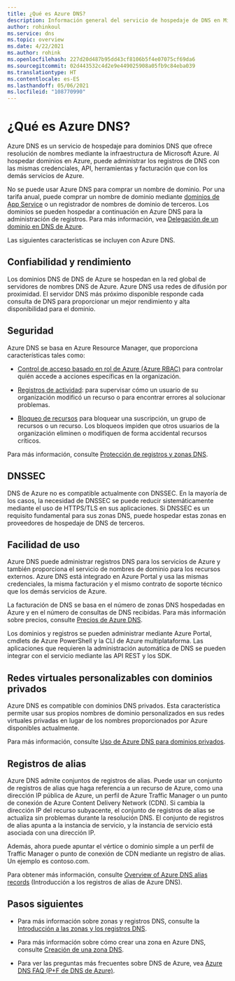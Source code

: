```yaml
---
title: ¿Qué es Azure DNS?
description: Información general del servicio de hospedaje de DNS en Microsoft Azure. Hospede el dominio en Microsoft Azure.
author: rohinkoul
ms.service: dns
ms.topic: overview
ms.date: 4/22/2021
ms.author: rohink
ms.openlocfilehash: 227d20d487b95dd43cf8106b5f4e07075cf69da6
ms.sourcegitcommit: 02d443532c4d2e9e449025908a05fb9c84eba039
ms.translationtype: HT
ms.contentlocale: es-ES
ms.lasthandoff: 05/06/2021
ms.locfileid: "108770990"
---
```

# <a name="what-is-azure-dns"></a>¿Qué es Azure DNS?

Azure DNS es un servicio de hospedaje para dominios DNS que ofrece resolución de nombres mediante la infraestructura de Microsoft Azure. Al hospedar dominios en Azure, puede administrar los registros de DNS con las mismas credenciales, API, herramientas y facturación que con los demás servicios de Azure.

No se puede usar Azure DNS para comprar un nombre de dominio. Por una tarifa anual, puede comprar un nombre de dominio mediante [dominios de App Service](../app-service/manage-custom-dns-buy-domain.md#buy-an-app-service-domain) o un registrador de nombres de dominio de terceros. Los dominios se pueden hospedar a continuación en Azure DNS para la administración de registros. Para más información, vea [Delegación de un dominio en DNS de Azure](dns-domain-delegation.md).

Las siguientes características se incluyen con Azure DNS.

## <a name="reliability-and-performance"></a>Confiabilidad y rendimiento

Los dominios DNS de DNS de Azure se hospedan en la red global de servidores de nombres DNS de Azure. Azure DNS usa redes de difusión por proximidad. El servidor DNS más próximo disponible responde cada consulta de DNS para proporcionar un mejor rendimiento y alta disponibilidad para el dominio.

## <a name="security"></a>Seguridad

 Azure DNS se basa en Azure Resource Manager, que proporciona características tales como:

* [Control de acceso basado en rol de Azure (Azure RBAC)](../azure-resource-manager/management/overview.md) para controlar quién accede a acciones específicas en la organización.

* [Registros de actividad](../azure-resource-manager/management/overview.md): para supervisar cómo un usuario de su organización modificó un recurso o para encontrar errores al solucionar problemas.

* [Bloqueo de recursos](../azure-resource-manager/management/lock-resources.md) para bloquear una suscripción, un grupo de recursos o un recurso. Los bloqueos impiden que otros usuarios de la organización eliminen o modifiquen de forma accidental recursos críticos.

Para más información, consulte [Protección de registros y zonas DNS](dns-protect-zones-recordsets.md). 

## <a name="dnssec"></a>DNSSEC

DNS de Azure no es compatible actualmente con DNSSEC. En la mayoría de los casos, la necesidad de DNSSEC se puede reducir sistemáticamente mediante el uso de HTTPS/TLS en sus aplicaciones. Si DNSSEC es un requisito fundamental para sus zonas DNS, puede hospedar estas zonas en proveedores de hospedaje de DNS de terceros.

## <a name="ease-of-use"></a>Facilidad de uso

 Azure DNS puede administrar registros DNS para los servicios de Azure y también proporciona el servicio de nombres de dominio para los recursos externos. Azure DNS está integrado en Azure Portal y usa las mismas credenciales, la misma facturación y el mismo contrato de soporte técnico que los demás servicios de Azure. 

La facturación de DNS se basa en el número de zonas DNS hospedadas en Azure y en el número de consultas de DNS recibidas. Para más información sobre precios, consulte [Precios de Azure DNS](https://azure.microsoft.com/pricing/details/dns/).

Los dominios y registros se pueden administrar mediante Azure Portal, cmdlets de Azure PowerShell y la CLI de Azure multiplataforma. Las aplicaciones que requieren la administración automática de DNS se pueden integrar con el servicio mediante las API REST y los SDK.

## <a name="customizable-virtual-networks-with-private-domains"></a>Redes virtuales personalizables con dominios privados

Azure DNS es compatible con dominios DNS privados. Esta característica permite usar sus propios nombres de dominio personalizados en sus redes virtuales privadas en lugar de los nombres proporcionados por Azure disponibles actualmente.

Para más información, consulte [Uso de Azure DNS para dominios privados](private-dns-overview.md).

## <a name="alias-records"></a>Registros de alias

Azure DNS admite conjuntos de registros de alias. Puede usar un conjunto de registros de alias que haga referencia a un recurso de Azure, como una dirección IP pública de Azure, un perfil de Azure Traffic Manager o un punto de conexión de Azure Content Delivery Network (CDN). Si cambia la dirección IP del recurso subyacente, el conjunto de registros de alias se actualiza sin problemas durante la resolución DNS. El conjunto de registros de alias apunta a la instancia de servicio, y la instancia de servicio está asociada con una dirección IP.

Además, ahora puede apuntar el vértice o dominio simple a un perfil de Traffic Manager o punto de conexión de CDN mediante un registro de alias. Un ejemplo es contoso.com.

Para obtener más información, consulte [Overview of Azure DNS alias records](dns-alias.md) (Introducción a los registros de alias de Azure DNS).

## <a name="next-steps"></a>Pasos siguientes

* Para más información sobre zonas y registros DNS, consulte la [Introducción a las zonas y los registros DNS](dns-zones-records.md).

* Para más información sobre cómo crear una zona en Azure DNS, consulte [Creación de una zona DNS](./dns-getstarted-portal.md).

* Para ver las preguntas más frecuentes sobre DNS de Azure, vea [Azure DNS FAQ (P+F de DNS de Azure)](dns-faq.yml).
